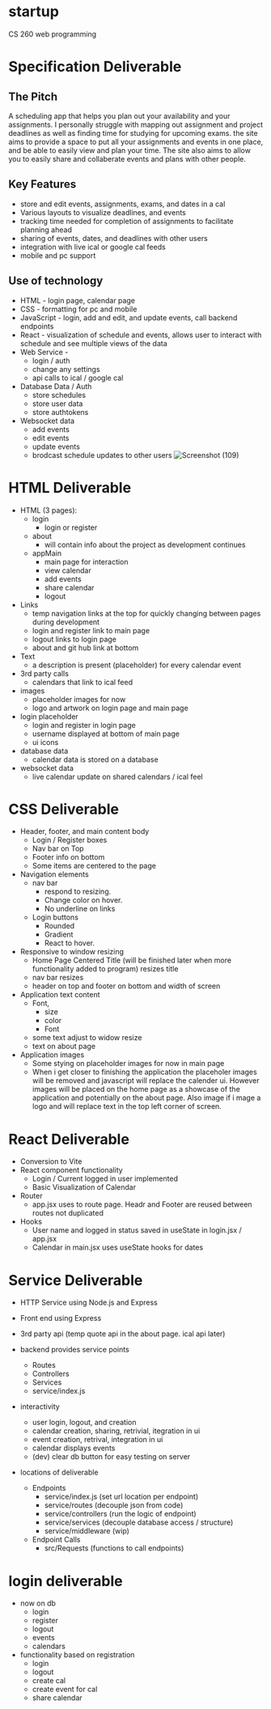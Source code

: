 # startup
CS 260 web programming

# Specification Deliverable

## The Pitch
A scheduling app that helps you plan out your availability and your assignments. I personally struggle with mapping out assignment and project deadlines as well as finding time for studying for upcoming exams. the site aims to provide a space to put all your assignments and events in one place, and be able to easily view and plan your time. The site also aims to allow you to easily share and collaberate events and plans with other people.

## Key Features
* store and edit events, assignments, exams, and dates in a cal
* Various layouts to visualize deadlines, and events
* tracking time needed for completion of assignments to facilitate planning ahead
* sharing of events, dates, and deadlines with other users
* integration with live ical or google cal feeds
* mobile and pc support

## Use of technology
* HTML - login page, calendar page
* CSS - formatting for pc and mobile
* JavaScript - login, add and edit, and update events, call backend endpoints 
* React - visualization of schedule and events, allows user to interact with schedule and see multiple views of the data
* Web Service - 
    * login / auth
    * change any settings
    * api calls to ical / google cal
* Database Data / Auth
    * store schedules
    * store user data
    * store authtokens
* Websocket data
    * add events
    * edit events
    * update events
    * brodcast schedule updates to other users
 ![Screenshot (109)](https://github.com/user-attachments/assets/9e91dabf-7850-4d82-8069-57982c5afe08)

# HTML Deliverable

- HTML (3 pages):
    - login
        - login or register
    - about
        - will contain info about the project as development continues
    - appMain
        - main page for interaction
        - view calendar
        - add events
        - share calendar
        - logout
- Links
    - temp navigation links at the top for quickly changing between pages during development
    - login and register link to main page
    - logout links to login page
    - about and git hub link at bottom
- Text
    - a description is present (placeholder) for every calendar event
- 3rd party calls
    - calendars that link to ical feed
- images
    - placeholder images for now
    - logo and artwork on login page and main page
- login placeholder
    - login and register in login page
    - username displayed at bottom of main page
    - ui icons
- database data
    - calendar data is stored on a database
- websocket data
    - live calendar update on shared calendars / ical feel

# CSS Deliverable

- Header, footer, and main content body
   - Login / Register boxes
   - Nav bar on Top
   - Footer info on bottom
   - Some items are centered to the page
- Navigation elements
   - nav bar
      - respond to resizing.
      - Change color on hover.
      - No underline on links
   - Login buttons
      - Rounded
      - Gradient
      - React to hover. 
- Responsive to window resizing
   - Home Page Centered Title (will be finished later when more functionality added to program) resizes title
   - nav bar resizes
   - header on top and footer on bottom and width of screen
- Application text content
   - Font,
      - size
      - color
      - Font
   - some text adjust to widow resize
   - text on about page
- Application images
   - Some stying on placeholder images for now in main page
   - When i get closer to finishing the application the placeholer images will be removed and javascript will replace the calender ui. However images will be placed on the home page as a showcase of the application and potentially on the about page. Also image if i mage a logo and will replace text in the top left corner of screen.
 
# React Deliverable

- Conversion to Vite
- React component functionality
   - Login / Current logged in user implemented
   - Basic Visualization of Calendar
- Router
   - app.jsx uses <BrowserRouter> to route page. Headr and Footer are reused between routes not duplicated
- Hooks
   - User name and logged in status saved in useState in login.jsx / app.jsx
   - Calendar in main.jsx uses useState hooks for dates

# Service Deliverable

- HTTP Service using Node.js and Express
- Front end using Express
- 3rd party api (temp quote api in the about page. ical api later)
- backend provides service points
    - Routes
    - Controllers
    - Services
    - service/index.js

- interactivity
    - user login, logout, and creation
    - calendar creation, sharing, retrivial, itegration in ui
    - event creation, retrival, integration in ui
    - calendar displays events
    - (dev) clear db button for easy testing on server

- locations of deliverable
    - Endpoints
        - service/index.js (set url location per endpoint)
        - service/routes (decouple json from code)
        - service/controllers (run the logic of endpoint)
        - service/services (decouple database access / structure)
        - service/middleware (wip)
    - Endpoint Calls
        - src/Requests (functions to call endpoints)

# login deliverable
- now on db
   - login
   - register
   - logout
   - events
   - calendars
- functionality based on registration
   - login
   - logout
   - create cal
   - create event for cal
   - share calendar 
